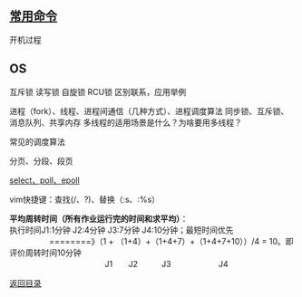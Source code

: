 ## [常用命令](./../Linux/command.md)

开机过程

## OS

互斥锁 读写锁  自旋锁  RCU锁     区别联系，应用举例  

进程（fork）、线程、进程间通信（几种方式）、进程调度算法 同步锁、互斥锁、消息队列、共享内存
 多线程的适用场景是什么？为啥要用多线程？

常见的调度算法

分页、分段、段页

[select、poll、epoll]((./../Linux/io_port.md))

vim快捷键：查找(/、?)、替换（:s、:%s）

**平均周转时间（所有作业运行完的时间和求平均）**：<br>执行时间J1:1分钟 J2:4分钟 J3:7分钟 J4:10分钟；最短时间优先<br>    　　　　　========》（1 + （1+4）+（1+4+7）+（1+4+7+10））/4 = 10。即评价周转时间10分钟<br>
　　　　　　　　　　　　J1　　J2　　　J3　　　　　　J4


[返回目录](README.md)